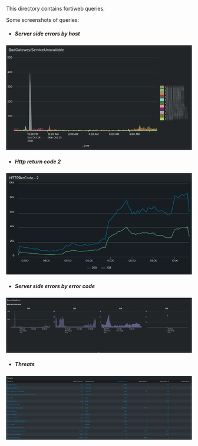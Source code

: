 This directory contains fortiweb queries.

Some screenshots of queries:

- ##### Server side errors by host
![demo](../pic/server-side-errors-by-host.png)

- ##### Http return code 2
![demo](../pic/http-return-code-2.png)

- ##### Server side errors by error code
![demo](../pic/server-side-errors-by-code.png)

- ##### Threats
![demo](../pic/threats.png)
